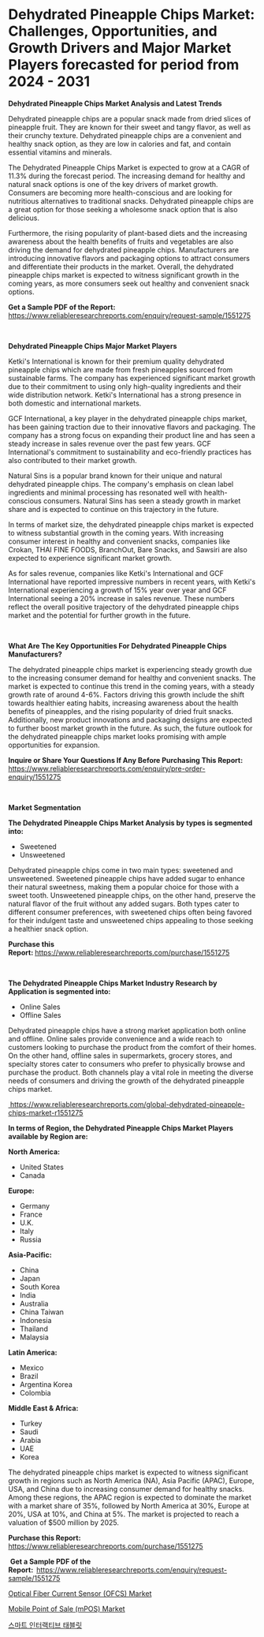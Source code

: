 <p><h1>Dehydrated Pineapple Chips Market: Challenges, Opportunities, and Growth Drivers and Major Market Players forecasted for period from 2024 - 2031</h1></p><p><strong>Dehydrated Pineapple Chips Market Analysis and Latest Trends</strong></p>
<p><p>Dehydrated pineapple chips are a popular snack made from dried slices of pineapple fruit. They are known for their sweet and tangy flavor, as well as their crunchy texture. Dehydrated pineapple chips are a convenient and healthy snack option, as they are low in calories and fat, and contain essential vitamins and minerals.</p><p>The Dehydrated Pineapple Chips Market is expected to grow at a CAGR of 11.3% during the forecast period. The increasing demand for healthy and natural snack options is one of the key drivers of market growth. Consumers are becoming more health-conscious and are looking for nutritious alternatives to traditional snacks. Dehydrated pineapple chips are a great option for those seeking a wholesome snack option that is also delicious.</p><p>Furthermore, the rising popularity of plant-based diets and the increasing awareness about the health benefits of fruits and vegetables are also driving the demand for dehydrated pineapple chips. Manufacturers are introducing innovative flavors and packaging options to attract consumers and differentiate their products in the market. Overall, the dehydrated pineapple chips market is expected to witness significant growth in the coming years, as more consumers seek out healthy and convenient snack options.</p></p>
<p><strong>Get a Sample PDF of the Report:&nbsp;</strong> <a href="https://www.reliableresearchreports.com/enquiry/request-sample/1551275">https://www.reliableresearchreports.com/enquiry/request-sample/1551275</a></p>
<p>&nbsp;</p>
<p><strong>Dehydrated Pineapple Chips Major Market Players</strong></p>
<p><p>Ketki's International is known for their premium quality dehydrated pineapple chips which are made from fresh pineapples sourced from sustainable farms. The company has experienced significant market growth due to their commitment to using only high-quality ingredients and their wide distribution network. Ketki's International has a strong presence in both domestic and international markets.</p><p>GCF International, a key player in the dehydrated pineapple chips market, has been gaining traction due to their innovative flavors and packaging. The company has a strong focus on expanding their product line and has seen a steady increase in sales revenue over the past few years. GCF International's commitment to sustainability and eco-friendly practices has also contributed to their market growth.</p><p>Natural Sins is a popular brand known for their unique and natural dehydrated pineapple chips. The company's emphasis on clean label ingredients and minimal processing has resonated well with health-conscious consumers. Natural Sins has seen a steady growth in market share and is expected to continue on this trajectory in the future.</p><p>In terms of market size, the dehydrated pineapple chips market is expected to witness substantial growth in the coming years. With increasing consumer interest in healthy and convenient snacks, companies like Crokan, THAI FINE FOODS, BranchOut, Bare Snacks, and Sawsiri are also expected to experience significant market growth.</p><p>As for sales revenue, companies like Ketki's International and GCF International have reported impressive numbers in recent years, with Ketki's International experiencing a growth of 15% year over year and GCF International seeing a 20% increase in sales revenue. These numbers reflect the overall positive trajectory of the dehydrated pineapple chips market and the potential for further growth in the future.</p></p>
<p>&nbsp;</p>
<p><strong>What Are The Key Opportunities For Dehydrated Pineapple Chips Manufacturers?</strong></p>
<p><p>The dehydrated pineapple chips market is experiencing steady growth due to the increasing consumer demand for healthy and convenient snacks. The market is expected to continue this trend in the coming years, with a steady growth rate of around 4-6%. Factors driving this growth include the shift towards healthier eating habits, increasing awareness about the health benefits of pineapples, and the rising popularity of dried fruit snacks. Additionally, new product innovations and packaging designs are expected to further boost market growth in the future. As such, the future outlook for the dehydrated pineapple chips market looks promising with ample opportunities for expansion.</p></p>
<p><strong>Inquire or Share Your Questions If Any Before Purchasing This Report:</strong> <a href="https://www.reliableresearchreports.com/enquiry/pre-order-enquiry/1551275">https://www.reliableresearchreports.com/enquiry/pre-order-enquiry/1551275</a></p>
<p>&nbsp;</p>
<p><strong>Market Segmentation</strong></p>
<p><strong>The Dehydrated Pineapple Chips Market Analysis by types is segmented into:</strong></p>
<p><ul><li>Sweetened</li><li>Unsweetened</li></ul></p>
<p><p>Dehydrated pineapple chips come in two main types: sweetened and unsweetened. Sweetened pineapple chips have added sugar to enhance their natural sweetness, making them a popular choice for those with a sweet tooth. Unsweetened pineapple chips, on the other hand, preserve the natural flavor of the fruit without any added sugars. Both types cater to different consumer preferences, with sweetened chips often being favored for their indulgent taste and unsweetened chips appealing to those seeking a healthier snack option.</p></p>
<p><strong>Purchase this Report:&nbsp;</strong><a href="https://www.reliableresearchreports.com/purchase/1551275">https://www.reliableresearchreports.com/purchase/1551275</a></p>
<p>&nbsp;</p>
<p><strong>The Dehydrated Pineapple Chips Market Industry Research by Application is segmented into:</strong></p>
<p><ul><li>Online Sales</li><li>Offline Sales</li></ul></p>
<p><p>Dehydrated pineapple chips have a strong market application both online and offline. Online sales provide convenience and a wide reach to customers looking to purchase the product from the comfort of their homes. On the other hand, offline sales in supermarkets, grocery stores, and specialty stores cater to consumers who prefer to physically browse and purchase the product. Both channels play a vital role in meeting the diverse needs of consumers and driving the growth of the dehydrated pineapple chips market.</p></p>
<p><a href="https://www.reliableresearchreports.com/global-dehydrated-pineapple-chips-market-r1551275">&nbsp;https://www.reliableresearchreports.com/global-dehydrated-pineapple-chips-market-r1551275</a></p>
<p><strong>In terms of Region, the Dehydrated Pineapple Chips Market Players available by Region are:</strong></p>
<p>
    <p> <strong> North America: </strong>
        <ul>
            <li>United States</li>
            <li>Canada</li>
        </ul>
        </p> 
    <p> <strong> Europe: </strong>
        <ul>
            <li>Germany</li>
            <li>France</li>
            <li>U.K.</li>
            <li>Italy</li>
            <li>Russia</li>
        </ul>
        </p> 
    <p> <strong> Asia-Pacific: </strong>
        <ul>
            <li>China</li>
            <li>Japan</li>
            <li>South Korea</li>
            <li>India</li>
            <li>Australia</li>
            <li>China Taiwan</li>
            <li>Indonesia</li>
            <li>Thailand</li>
            <li>Malaysia</li>
        </ul>
        </p> 
    <p> <strong> Latin America: </strong>
        <ul>
            <li>Mexico</li>
            <li>Brazil</li>
            <li>Argentina Korea</li>
            <li>Colombia</li>
        </ul>
        </p> 
    <p> <strong> Middle East & Africa: </strong>
        <ul>
            <li>Turkey</li>
            <li>Saudi</li>
            <li>Arabia</li>
            <li>UAE</li>
            <li>Korea</li>
        </ul>
    </p>
    </p>
<p><p>The dehydrated pineapple chips market is expected to witness significant growth in regions such as North America (NA), Asia Pacific (APAC), Europe, USA, and China due to increasing consumer demand for healthy snacks. Among these regions, the APAC region is expected to dominate the market with a market share of 35%, followed by North America at 30%, Europe at 20%, USA at 10%, and China at 5%. The market is projected to reach a valuation of $500 million by 2025.</p></p>
<p><strong>Purchase this Report: </strong><a href="https://www.reliableresearchreports.com/purchase/1551275">https://www.reliableresearchreports.com/purchase/1551275</a></p>
<p>&nbsp;<strong>Get a Sample PDF of the Report:&nbsp;&nbsp;</strong><a href="https://www.reliableresearchreports.com/enquiry/request-sample/1551275">https://www.reliableresearchreports.com/enquiry/request-sample/1551275</a></p>
<p><strong></strong></p>
<p><p><a href="https://github.com/cameroneffertz/Market-Research-Report-List-1/blob/main/optical-fiber-current-sensor-ofcs-market.md">Optical Fiber Current Sensor (OFCS) Market</a></p><p><a href="https://github.com/shahriarnajimjoy333/Market-Research-Report-List-1/blob/main/mobile-point-of-sale-mpos-market.md">Mobile Point of Sale (mPOS) Market</a></p><p><a href="https://github.com/idcefvhkdut6/Market-Research-Report-List-2/blob/main/1359724159891.md">스마트 인터랙티브 태블릿</a></p></p>